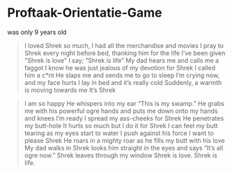 # Proftaak-Orientatie-Game
was only 9 years old
>I loved Shrek so much, I had all the merchandise and movies
>I pray to Shrek every night before bed, thanking him for the life I’ve been given
>"Shrek is love" I say; “Shrek is life”
>My dad hears me and calls me a faggot
>I know he was just jealous of my devotion for Shrek
>I called him a c*nt
>He slaps me and sends me to go to sleep
>I’m crying now, and my face hurts
>I lay in bed and it’s really cold
>Suddenly, a warmth is moving towards me
>It’s Shrek

>I am so happy
>He whispers into my ear “This is my swamp.”
>He grabs me with his powerful ogre hands and puts me down onto my hands and knees
>I’m ready
>I spread my ass-cheeks for Shrek
>He penetrates my butt-hole
>It hurts so much but I do it for Shrek
>I can feel my butt tearing as my eyes start to water
>I push against his force
>I want to please Shrek
>He roars in a mighty roar as he fills my butt with his love
>My dad walks in
>Shrek looks him straight in the eyes and says “It’s all ogre now.”
>Shrek leaves through my window
>Shrek is love. Shrek is life.
